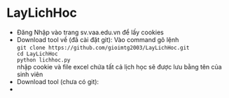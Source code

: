 # LayLichHoc
<ul>
  <li>
   Đăng Nhập vào trang sv.vaa.edu.vn để lấy cookies
  </li>
  <li>
     Download tool về (đã cài đặt git):
     Vào command gõ lệnh<br>
    <code>git clone https://github.com/gioimtg2003/LayLichHoc.git
cd LayLichHoc
python lichhoc.py</code><br>
    nhập cookie và file excel chứa tất cả lịch học sẽ được lưu bằng tên của sinh viên
  </li>
  <li>
    Download tool (chưa có git):
    
  </li>
  <li>
  </li>
</ul>
